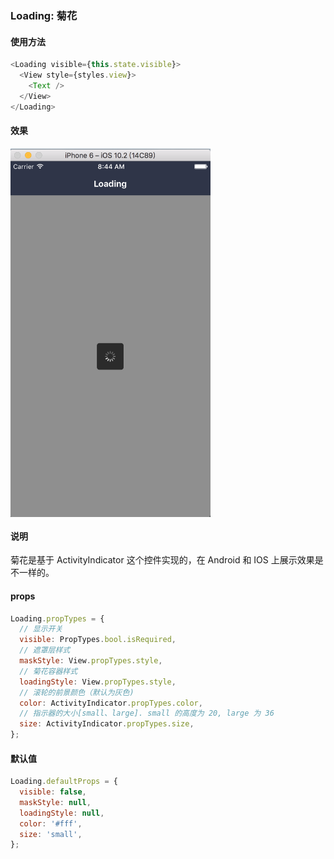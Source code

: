 ### Loading: 菊花

#### 使用方法

```js
<Loading visible={this.state.visible}>
  <View style={styles.view}>
    <Text />
  </View>
</Loading>
```
#### 效果

 <img src="./demo.png" width = "320"  alt="图片名称" align=center />

 #### 说明

 菊花是基于 ActivityIndicator 这个控件实现的，在 Android 和 IOS 上展示效果是不一样的。

#### props

```js
Loading.propTypes = {
  // 显示开关
  visible: PropTypes.bool.isRequired,
  // 遮罩层样式
  maskStyle: View.propTypes.style,
  // 菊花容器样式
  loadingStyle: View.propTypes.style,
  // 滚轮的前景颜色（默认为灰色)
  color: ActivityIndicator.propTypes.color,
  // 指示器的大小[small、large]. small 的高度为 20, large 为 36
  size: ActivityIndicator.propTypes.size,
};
```

#### 默认值

```js
Loading.defaultProps = {
  visible: false,
  maskStyle: null,
  loadingStyle: null,
  color: '#fff',
  size: 'small',
};

```
